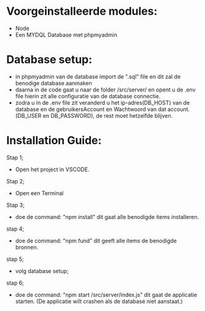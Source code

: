 
# Voorgeinstalleerde modules:
- Node
- Een MYDQL Database met phpmyadmin

# Database setup:
- in phpmyadmin van de database import de ".sql" file en dit zal de benodige database aanmaken
- daarna in de code gaat u naar de folder /src/server/ en opent u de .env file hierin zit alle configuratie van de  database connectie.
- zodra u in de .env file zit veranderd u het ip-adres(DB_HOST) van de database en de gebruikersAccount en Wachtwoord van dat account.(DB_USER en DB_PASSWORD), de rest moet hetzelfde blijven.

# Installation Guide:
Stap 1;
- Open het project in VSCODE.

Stap 2;
- Open een Terminal

Stap 3;
- doe de command: "npm install" dit gaat alle benodigde items installeren.

stap 4;
- doe de command: "npm fund" dit geeft alle items de benodigde bronnen.

stap 5;
- volg database setup;

stap 6;
- doe de command: "npm start /src/server/index.js" dit gaat de applicatie starten. (De applicatie wilt crashen als de database niet aanstaat.)

